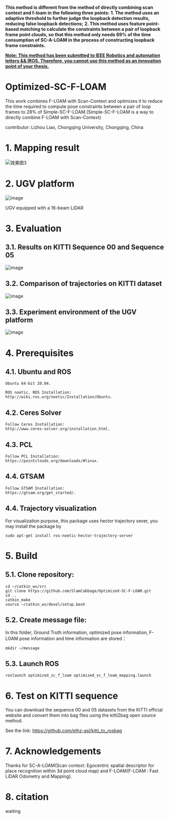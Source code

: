 **This method is different from the method of directly combining scan context and f-loam in the following three points:**
**1. The method uses an adaptive threshold to further judge the loopback detection results, reducing false loopback detections;**
**2. This method uses feature point-based matching to calculate the constraints between a pair of loopback frame point clouds, so that this method only needs 69% of the time consumption of SC-A-LOAM in the process of constructing loopback frame constraints.**

**<u> Note: This method has been submitted to IEEE Robotics and automation letters && IROS. Therefore, you cannot use this method as an innovation point of your thesis. </u>**

# Optimized-SC-F-LOAM
This work combines F-LOAM with Scan-Context and optimizes it to reduce the time required to compute pose constraints between a pair of loop frames to 28% of Simple-SC-F-LOAM.(Simple-SC-F-LOAM is a way to directly combine F-LOAM with Scan-Context)

contributor: Lizhou Liao, Chongqing University, Chongqing, China

# 1. Mapping result
![效果图3](https://user-images.githubusercontent.com/95751923/155124889-934ea649-3b03-4e8d-84af-608753f34c93.png)

# 2. UGV platform
![image](https://user-images.githubusercontent.com/95751923/155125896-55f90f9d-4c04-4cc0-a605-095c7d05709d.png)

UGV equipped with a 16-beam LiDAR
# 3. Evaluation

## 3.1. Results on KITTI Sequence 00 and Sequence 05
![image](https://user-images.githubusercontent.com/95751923/155125294-980e6a3d-6e76-4a23-9771-493ba278677e.png)


## 3.2. Comparison of trajectories on KITTI dataset
![image](https://user-images.githubusercontent.com/95751923/155125478-a361762f-f18e-4161-b892-6f5080f5681f.png)


## 3.3. Experiment environment of the UGV platform
![image](https://user-images.githubusercontent.com/95751923/155126033-faae2e47-ca13-4fa5-b8ea-653a1a03cc2d.png)


# 4. Prerequisites
## 4.1. Ubuntu and ROS
    Ubuntu 64-bit 20.04.
    
    ROS noetic. ROS Installation: http://wiki.ros.org/noetic/Installation/Ubuntu.

## 4.2. Ceres Solver
    Follow Ceres Installation: 
    http://www.ceres-solver.org/installation.html.

## 4.3. PCL
    Follow PCL Installation: 
    https://pointclouds.org/downloads/#linux.

## 4.4. GTSAM
    Follow GTSAM Installation: 
    https://gtsam.org/get_started/.

## 4.4. Trajectory visualization
For visualization purpose, this package uses hector trajectory sever, you may install the package by

    sudo apt-get install ros-noetic-hector-trajectory-server

# 5. Build
## 5.1. Clone repository:
    cd ~/catkin_ws/src
    git clone https://github.com/SlamCabbage/Optimized-SC-F-LOAM.git
    cd ..
    catkin_make
    source ~/catkin_ws/devel/setup.bash

## 5.2. Create message file:

In this folder, Ground Truth information, optimized pose information, F-LOAM pose information and time information are stored：

```
mkdir ~/message
```

## 5.3. Launch ROS

    roslaunch optimized_sc_f_loam optimized_sc_f_loam_mapping.launch

# 6. Test on KITTI sequence
You can download the sequence 00 and 05 datasets from the KITTI official website and convert them into bag files using the kitti2bag open source method.

See the link: https://github.com/ethz-asl/kitti_to_rosbag


# 7. Acknowledgements
Thanks for SC-A-LOAM(Scan context: Egocentric spatial descriptor for place recognition within 3d point cloud map) and F-LOAM(F-LOAM : Fast LiDAR Odometry and Mapping).

# 8. citation

waiting
